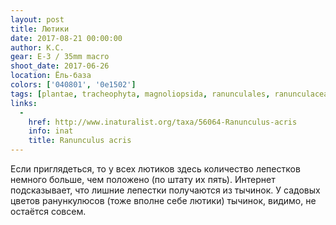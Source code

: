 ```yaml
---
layout: post
title: Лютики
date: 2017-08-21 00:00:00
author: К.С.
gear: E-3 / 35mm macro
shoot_date: 2017-06-26
location: Ёль-база
colors: ['040801', '0e1502']
tags: [plantae, tracheophyta, magnoliopsida, ranunculales, ranunculaceae, ranunculus, ranunculus acris]
links:
  -
    href: http://www.inaturalist.org/taxa/56064-Ranunculus-acris
    info: inat
    title: Ranunculus acris
---
```

Если приглядеться, то у всех лютиков здесь количество лепестков немного больше, чем положено (по штату их пять). Интернет подсказывает, что лишние лепестки получаются из тычинок. У садовых цветов ранункулюсов (тоже вполне себе лютики) тычинок, видимо, не остаётся совсем.
